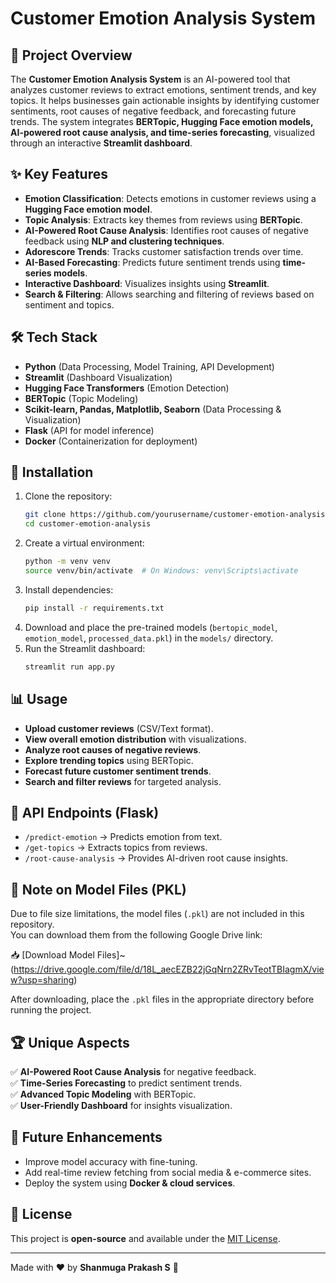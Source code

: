 # Customer Emotion Analysis System

## 📌 Project Overview
The **Customer Emotion Analysis System** is an AI-powered tool that analyzes customer reviews to extract emotions, sentiment trends, and key topics. It helps businesses gain actionable insights by identifying customer sentiments, root causes of negative feedback, and forecasting future trends. The system integrates **BERTopic, Hugging Face emotion models, AI-powered root cause analysis, and time-series forecasting**, visualized through an interactive **Streamlit dashboard**.

## ✨ Key Features
- **Emotion Classification**: Detects emotions in customer reviews using a **Hugging Face emotion model**.
- **Topic Analysis**: Extracts key themes from reviews using **BERTopic**.
- **AI-Powered Root Cause Analysis**: Identifies root causes of negative feedback using **NLP and clustering techniques**.
- **Adorescore Trends**: Tracks customer satisfaction trends over time.
- **AI-Based Forecasting**: Predicts future sentiment trends using **time-series models**.
- **Interactive Dashboard**: Visualizes insights using **Streamlit**.
- **Search & Filtering**: Allows searching and filtering of reviews based on sentiment and topics.

## 🛠️ Tech Stack
- **Python** (Data Processing, Model Training, API Development)
- **Streamlit** (Dashboard Visualization)
- **Hugging Face Transformers** (Emotion Detection)
- **BERTopic** (Topic Modeling)
- **Scikit-learn, Pandas, Matplotlib, Seaborn** (Data Processing & Visualization)
- **Flask** (API for model inference)
- **Docker** (Containerization for deployment)

## 🚀 Installation
1. Clone the repository:
   ```sh
   git clone https://github.com/yourusername/customer-emotion-analysis.git
   cd customer-emotion-analysis
   ```
2. Create a virtual environment:
   ```sh
   python -m venv venv
   source venv/bin/activate  # On Windows: venv\Scripts\activate
   ```
3. Install dependencies:
   ```sh
   pip install -r requirements.txt
   ```
4. Download and place the pre-trained models (`bertopic_model`, `emotion_model`, `processed_data.pkl`) in the `models/` directory.
5. Run the Streamlit dashboard:
   ```sh
   streamlit run app.py
   ```

## 📊 Usage
- **Upload customer reviews** (CSV/Text format).
- **View overall emotion distribution** with visualizations.
- **Analyze root causes of negative reviews**.
- **Explore trending topics** using BERTopic.
- **Forecast future customer sentiment trends**.
- **Search and filter reviews** for targeted analysis.

## 📌 API Endpoints (Flask)
- `/predict-emotion` → Predicts emotion from text.
- `/get-topics` → Extracts topics from reviews.
- `/root-cause-analysis` → Provides AI-driven root cause insights.


## 🔹 Note on Model Files (PKL)

Due to file size limitations, the model files (`.pkl`) are not included in this repository.  
You can download them from the following Google Drive link:

📥 [Download Model Files]~(https://drive.google.com/file/d/18L_aecEZB22jGqNrn2ZRvTeotTBIagmX/view?usp=sharing)

After downloading, place the `.pkl` files in the appropriate directory before running the project.

## 🏆 Unique Aspects
✅ **AI-Powered Root Cause Analysis** for negative feedback.  
✅ **Time-Series Forecasting** to predict sentiment trends.  
✅ **Advanced Topic Modeling** with BERTopic.  
✅ **User-Friendly Dashboard** for insights visualization.  

## 🤖 Future Enhancements
- Improve model accuracy with fine-tuning.
- Add real-time review fetching from social media & e-commerce sites.
- Deploy the system using **Docker & cloud services**.

## 📜 License
This project is **open-source** and available under the [MIT License](LICENSE).

---
Made with ❤️ by **Shanmuga Prakash S** 🚀

